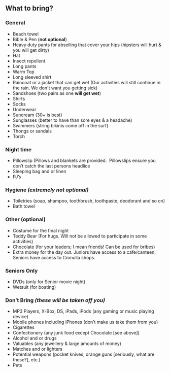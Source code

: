 ## What to bring?

### General
- Beach towel
- Bible &amp; Pen (<strong>not optional</strong>)
- Heavy duty pants for abseiling that cover your hips (hipsters will hurt &amp; you will get dirty)
- Hat
- Insect repellent
- Long pants
- Warm Top
- Long sleeved shirt
- Raincoat or a jacket that can get wet (Our activities will still continue in the rain. We don't want you getting sick)
- Sandshoes (two pairs as one <strong>will get wet</strong>)
- Shirts
- Socks
- Underwear
- Suncream (30+ is best)
- Sunglasses (better to have than sore eyes &amp; a headache)
- Swimmers (string bikinis come off in the surf)
- Thongs or sandals
- Torch

### Night time

- Pillowslip (Pillows and blankets are provided.  Pillowslips ensure you don’t catch the last persons headlice
- Sleeping bag and or linen
- PJ’s

### Hygiene *(extremely not optional)*

- Toiletries (soap, shampoo, toothbrush, toothpaste, deodorant and so on)
- Bath towel

### Other (optional)
- Costume for the final night
- Teddy Bear (For hugs. Will not be allowed to participate in some activities)
- Chocolate (for your leaders; I mean friends! Can be used for bribes)
- Extra money for the day out. Juniors have access to a cafe/canteen; Seniors have access to Cronulla shops.

### Seniors Only

- DVDs (only for Senior movie night)
- Wetsuit (for boating)

### Don’t Bring *(these will be taken off you)*

- MP3 Players, X-Box, DS, iPads, iPods (any gaming or music playing device)
- Mobile phones including iPhones (don’t make us take them from you)
- Cigarettes
- Confectionery (any junk food except Chocolate [see above])
- Alcohol and or drugs
- Valuables (any jewellery &amp; large amounts of money)
- Matches and or lighters
- Potential weapons (pocket knives, orange guns [seriously, what are these?], etc.)
- Pets
